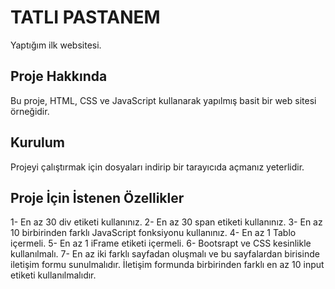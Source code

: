 # TATLI PASTANEM
Yaptığım ilk websitesi.

## Proje Hakkında
Bu proje, HTML, CSS ve JavaScript kullanarak yapılmış basit bir web sitesi örneğidir. 

## Kurulum
Projeyi çalıştırmak için dosyaları indirip bir tarayıcıda açmanız yeterlidir.

## Proje İçin İstenen Özellikler
1- En az 30 div etiketi kullanınız. 
2- En az 30 span etiketi kullanınız. 
3- En az 10 birbirinden farklı JavaScript fonksiyonu kullanınız. 
4- En az 1 Tablo içermeli. 
5- En az 1 iFrame etiketi içermeli. 
6- Bootsrapt ve CSS kesinlikle kullanılmalı. 
7- En az iki farklı sayfadan oluşmalı ve bu sayfalardan birisinde iletişim formu sunulmalıdır. İletişim 
formunda birbirinden farklı en az 10 input etiketi kullanılmalıdır.
